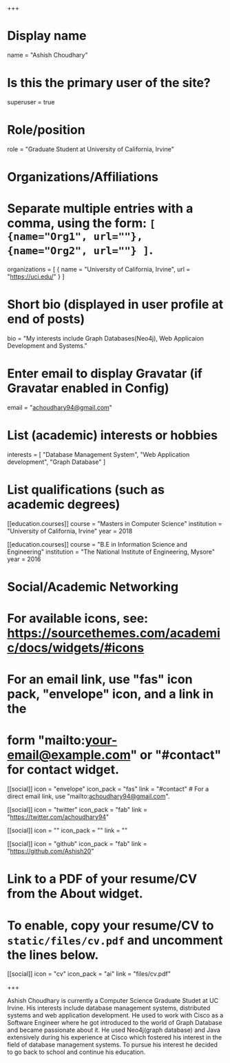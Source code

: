 +++
# Display name
name = "Ashish Choudhary"

# Is this the primary user of the site?
superuser = true

# Role/position
role = "Graduate Student at University of California, Irvine"

# Organizations/Affiliations
#   Separate multiple entries with a comma, using the form: `[ {name="Org1", url=""}, {name="Org2", url=""} ]`.
organizations = [ { name = "University of California, Irvine", url = "https://uci.edu/" } ]

# Short bio (displayed in user profile at end of posts)
bio = "My interests include Graph Databases(Neo4j), Web Applicaion Development and Systems."

# Enter email to display Gravatar (if Gravatar enabled in Config)
email = "achoudhary94@gmail.com"

# List (academic) interests or hobbies
interests = [
  "Database Management System",
  "Web Application development",
  "Graph Database"
]

# List qualifications (such as academic degrees)
[[education.courses]]
  course = "Masters in Computer Science"
  institution = "University of California, Irvine"
  year = 2018

[[education.courses]]
  course = "B.E in Information Science and Engineering"
  institution = "The National Institute of Engineering, Mysore"
  year = 2016

# Social/Academic Networking
# For available icons, see: https://sourcethemes.com/academic/docs/widgets/#icons
#   For an email link, use "fas" icon pack, "envelope" icon, and a link in the
#   form "mailto:your-email@example.com" or "#contact" for contact widget.

[[social]]
  icon = "envelope"
  icon_pack = "fas"
  link = "#contact"  # For a direct email link, use "mailto:achoudhary94@gmail.com".

[[social]]
  icon = "twitter"
  icon_pack = "fab"
  link = "https://twitter.com/achoudhary94"

[[social]]
  icon = ""
  icon_pack = ""
  link = ""

[[social]]
  icon = "github"
  icon_pack = "fab"
  link = "https://github.com/Ashish20"

# Link to a PDF of your resume/CV from the About widget.
# To enable, copy your resume/CV to `static/files/cv.pdf` and uncomment the lines below.
 [[social]]
   icon = "cv"
   icon_pack = "ai"
   link = "files/cv.pdf"

+++

Ashish Choudhary is currently a Computer Science Graduate Studet at UC Irvine. His interests include database management systems, distributed systems and web application development. He used to work with Cisco as a Software Engineer where he got introduced to the world of Graph Database and became passionate about it.
He used Neo4j(graph database) and Java extensively during his experience at Cisco which fostered his interest in the field of database management systems. To pursue his interest he decided to go back to school and continue his education. 
